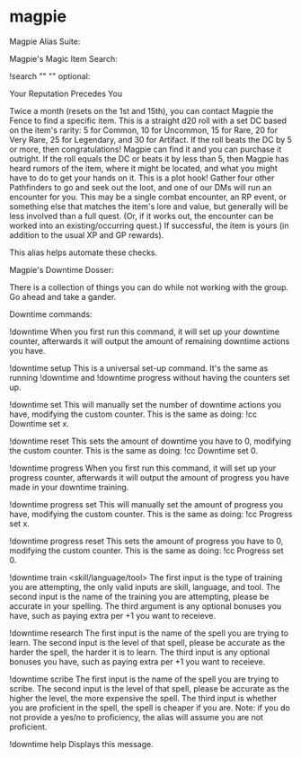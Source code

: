 # magpie
Magpie Alias Suite:

Magpie's Magic Item Search:

!search "<item>" "<rarity>" optional: <bonus>

Your Reputation Precedes You

Twice a month (resets on the 1st and 15th), you can contact Magpie the Fence to find a specific item. This is a straight d20 roll with a set DC based on the item's rarity: 5 for Common, 10 for Uncommon, 15 for Rare, 20 for Very Rare, 25 for Legendary, and 30 for Artifact. If the roll beats the DC by 5 or more, then congratulations! Magpie can find it and you can purchase it outright. If the roll equals the DC or beats it by less than 5, then Magpie has heard rumors of the item, where it might be located, and what you might have to do to get your hands on it. This is a plot hook! Gather four other Pathfinders to go and seek out the loot, and one of our DMs will run an encounter for you. This may be a single combat encounter, an RP event, or something else that matches the item's lore and value, but generally will be less involved than a full quest. (Or, if it works out, the encounter can be worked into an existing/occurring quest.) If successful, the item is yours (in addition to the usual XP and GP rewards).

This alias helps automate these checks.





Magpie's Downtime Dosser:

There is a collection of things you can do while not working with the group. Go ahead and take a gander.

Downtime commands:

!downtime
When you first run this command, it will set up your downtime counter, afterwards it will output the amount of remaining downtime actions you have.

!downtime setup
This is a universal set-up command. It's the same as running !downtime and !downtime progress without having the counters set up.

!downtime set
This will manually set the number of downtime actions you have, modifying the custom counter. This is the same as doing: !cc Downtime set x.

!downtime reset
This sets the amount of downtime you have to 0, modifying the custom counter. This is the same as doing: !cc Downtime set 0.

!downtime progress
When you first run this command, it will set up your progress counter, afterwards it will output the amount of progress you have made in your downtime training.

!downtime progress set
This will manually set the amount of progress you have, modifying the custom counter. This is the same as doing: !cc Progress set x.

!downtime progress reset
This sets the amount of progress you have to 0, modifying the custom counter. This is the same as doing: !cc Progress set 0.

!downtime train <skill/language/tool> <training name> <bonus>
The first input is the type of training you are attempting, the only valid inputs are skill, language, and tool. The second input is the name of the training you are attempting, please be accurate in your spelling. The third argument is any optional bonuses you have, such as paying extra per +1 you want to receieve.

!downtime research <spell name> <spell level> <bonus>
The first input is the name of the spell you are trying to learn. The second input is the level of that spell, please be accurate as the harder the spell, the harder it is to learn. The third input is any optional bonuses you have, such as paying extra per +1 you want to receieve.

!downtime scribe <spell name> <spell level> <proficient>
The first input is the name of the spell you are trying to scribe. The second input is the level of that spell, please be accurate as the higher the level, the more expensive the spell. The third input is whether you are proficient in the spell, the spell is cheaper if you are. Note: if you do not provide a yes/no to proficiency, the alias will assume you are not proficient.

!downtime help
Displays this message.
